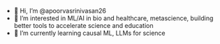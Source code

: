 - 👋 Hi, I’m @apoorvasrinivasan26
- 👀 I’m interested in ML/AI in bio and healthcare, metascience, building better tools to accelerate science and education
- 🌱 I’m currently learning causal ML, LLMs for science

<!---
apoorvasrinivasan26/apoorvasrinivasan26 is a ✨ special ✨ repository because its `README.md` (this file) appears on your GitHub profile.
You can click the Preview link to take a look at your changes.
--->
